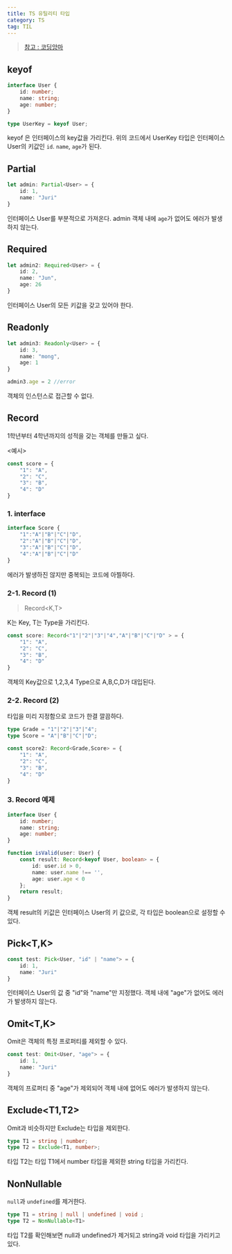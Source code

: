 ```yaml
---
title: TS 유틸리티 타입
category: TS
tag: TIL
---
```


> [참고 : 코딩앙마](https://youtu.be/IeXZo-JXJjc)

## keyof

```ts
interface User {
    id: number;
    name: string;
    age: number;
}

type UserKey = keyof User; 
```

keyof 은 인터페이스의 key값을 가리킨다. 위의 코드에서 UserKey 타입은 인터페이스 User의 키값인 `id`. `name`, `age`가 된다.

## Partial

```ts
let admin: Partial<User> = {
    id: 1,
    name: "Juri"
}
```

인터페이스 User를 부분적으로 가져온다. admin 객체 내에 `age`가 없어도 에러가 발생하지 않는다.

## Required

```ts
let admin2: Required<User> = {
    id: 2,
    name: "Jun",
    age: 26
}
```

인터페이스 User의 모든 키값을 갖고 있어야 한다.

## Readonly

```ts
let admin3: Readonly<User> = {
    id: 3,
    name: "mong",
    age: 1
}

admin3.age = 2 //error
```

객체의 인스턴스로 접근할 수 없다. 

## Record

1학년부터 4학년까지의 성적을 갖는 객체를 만들고 싶다.

\<예시>
```ts
const score = {
    "1": "A",
    "2": "C",
    "3": "B",
    "4": "D"
}
```

### 1. interface 

```ts
interface Score {
    "1":"A"|"B"|"C"|"D",
    "2":"A"|"B"|"C"|"D",
    "3":"A"|"B"|"C"|"D",
    "4":"A"|"B"|"C"|"D"
}
```
에러가 발생하진 않지만 중복되는 코드에 아찔하다.


### 2-1. Record (1)

> Record<K,T> 

K는 Key, T는 Type을 가리킨다.

```ts
const score: Record<"1"|"2"|"3"|"4","A"|"B"|"C"|"D" > = {
    "1": "A",
    "2": "C",
    "3": "B",
    "4": "D"
}
```
객체의 Key값으로 1,2,3,4 Type으로 A,B,C,D가 대입된다. 

### 2-2. Record (2)

타입을 미리 지정함으로 코드가 한결 깔끔하다.

```ts
type Grade = "1"|"2"|"3"|"4";
type Score = "A"|"B"|"C"|"D";

const score2: Record<Grade,Score> = {
    "1": "A",
    "2": "C",
    "3": "B",
    "4": "D"
}
```

### 3. Record 예제

```ts
interface User {
    id: number;
    name: string;
    age: number;
}

function isValid(user: User) {
    const result: Record<keyof User, boolean> = {
        id: user.id > 0,
        name: user.name !== '',
        age: user.age < 0
    };
    return result;
}
```

객체 result의 키값은 인터페이스 User의 키 값으로, 각 타입은 boolean으로 설정할 수 있다.

## Pick<T,K>

```ts
const test: Pick<User, "id" | "name"> = {
    id: 1,
    name: "Juri"
}
```

인터페이스 User의 값 중 "id"와 "name"만 지정했다. 객체 내에 "age"가 없어도 에러가 발생하지 않는다.

## Omit<T,K>

Omit은 객체의 특정 프로퍼티를 제외할 수 있다.

```ts
const test: Omit<User, "age"> = {
    id: 1,
    name: "Juri"
}
```

객체의 프로퍼티 중 "age"가 제외되어 객체 내에 없어도 에러가 발생하지 않는다.

## Exclude<T1,T2>

Omit과 비슷하지만 Exclude는 타입을 제외한다.

```ts
type T1 = string | number;
type T2 = Exclude<T1, number>;
```

타입 T2는 타입 T1에서 number 타입을 제외한 string 타입을 가리킨다.

## NonNullable

`null`과 `undefined`를 제거한다.

```ts
type T1 = string | null | undefined | void ;
type T2 = NonNullable<T1>
```

타입 T2를 확인해보면 null과 undefined가 제거되고 string과 void 타입을 가리키고 있다.

